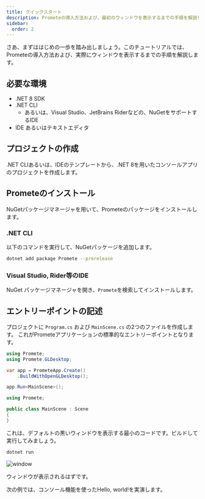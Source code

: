 ```yaml
---
title: クイックスタート
description: Prometeの導入方法および、最初のウィンドウを表示するまでの手順を解説します。
sidebar:
  order: 2
---
```


さあ、まずははじめの一歩を踏み出しましょう。このチュートリアルでは、Prometeの導入方法および、実際にウィンドウを表示するまでの手順を解説します。

## 必要な環境

* .NET 8 SDK
* .NET CLI
  * あるいは、Visual Studio、JetBrains Riderなどの、NuGetをサポートするIDE
* IDE あるいはテキストエディタ

## プロジェクトの作成

.NET CLIあるいは、IDEのテンプレートから、.NET 8を用いたコンソールアプリのプロジェクトを作成します。

## Prometeのインストール

NuGetパッケージマネージャを用いて、Prometeのパッケージをインストールします。

### .NET CLI

以下のコマンドを実行して、NuGetパッケージを追加します。

```sh
dotnet add package Promete --prerelease
```

### Visual Studio, Rider等のIDE

NuGet パッケージマネージャを開き、`Promete`を検索してインストールします。

## エントリーポイントの記述

プロジェクトに `Program.cs` および `MainScene.cs` の2つのファイルを作成します。
これがPrometeアプリケーションの標準的なエントリーポイントとなります。

```csharp title="Program.cs"
using Promete;
using Promete.GLDesktop;

var app = PrometeApp.Create()
	.BuildWithOpenGLDesktop();

app.Run<MainScene>();
```

```csharp title="MainScene.cs"
using Promete;

public class MainScene : Scene
{
}
```

これは、デフォルトの黒いウィンドウを表示する最小のコードです。ビルドして実行してみましょう。

```sh
dotnet run
```

![window](/assets/initial-window.png)

ウィンドウが表示されるはずです。

次の例では、コンソール機能を使ったHello, world!を実演します。
